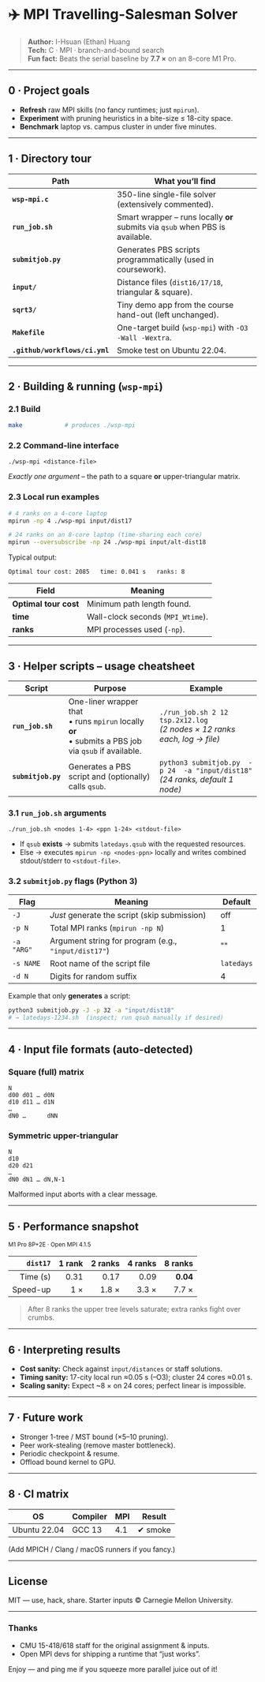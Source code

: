 
# ✈️ MPI Travelling-Salesman Solver

> **Author:** I-Hsuan (Ethan) Huang  
> **Tech:** C · MPI · branch-and-bound search  
> **Fun fact:** Beats the serial baseline by **7.7 ×** on an 8-core M1 Pro.

---

## 0 · Project goals

* **Refresh** raw MPI skills (no fancy runtimes; just `mpirun`).  
* **Experiment** with pruning heuristics in a bite-size ≤ 18-city space.  
* **Benchmark** laptop vs. campus cluster in under five minutes.

---

## 1 · Directory tour

| Path | What you’ll find |
|------|------------------|
| **`wsp-mpi.c`** | 350-line single-file solver (extensively commented). |
| **`run_job.sh`** | Smart wrapper – runs locally **or** submits via `qsub` when PBS is available. |
| **`submitjob.py`** | Generates PBS scripts programmatically (used in coursework). |
| **`input/`** | Distance files (`dist16/17/18`, triangular & square). |
| **`sqrt3/`** | Tiny demo app from the course hand-out (left unchanged). |
| **`Makefile`** | One-target build (`wsp-mpi`) with `-O3 -Wall -Wextra`. |
| **`.github/workflows/ci.yml`** | Smoke test on Ubuntu 22.04. |

---

## 2 · Building & running (`wsp-mpi`)

### 2.1 Build

```bash
make            # produces ./wsp-mpi
````

### 2.2 Command-line interface

```
./wsp-mpi <distance-file>
```

*Exactly one argument* – the path to a square **or** upper-triangular matrix.

### 2.3 Local run examples

```bash
# 4 ranks on a 4-core laptop
mpirun -np 4 ./wsp-mpi input/dist17

# 24 ranks on an 8-core laptop (time-sharing each core)
mpirun --oversubscribe -np 24 ./wsp-mpi input/alt-dist18
```

Typical output:

```
Optimal tour cost: 2085   time: 0.041 s   ranks: 8
```

| Field                 | Meaning                           |
| --------------------- | --------------------------------- |
| **Optimal tour cost** | Minimum path length found.        |
| **time**              | Wall-clock seconds (`MPI_Wtime`). |
| **ranks**             | MPI processes used (`-np`).       |

---

## 3 · Helper scripts – usage cheatsheet

| Script             | Purpose                                                                                                    | Example                                                                          |
| ------------------ | ---------------------------------------------------------------------------------------------------------- | -------------------------------------------------------------------------------- |
| **`run_job.sh`**   | One-liner wrapper that <br>• runs `mpirun` locally **or** <br>• submits a PBS job via `qsub` if available. | `./run_job.sh 2 12 tsp.2x12.log` <br>*(2 nodes × 12 ranks each, log → file)*     |
| **`submitjob.py`** | Generates a PBS script and (optionally) calls `qsub`.                                                      | `python3 submitjob.py  -p 24  -a "input/dist18"`<br>*(24 ranks, default 1 node)* |

### 3.1 `run_job.sh` arguments

```
./run_job.sh <nodes 1-4> <ppn 1-24> <stdout-file>
```

* If `qsub` **exists** → submits `latedays.qsub` with the requested resources.
* Else → executes `mpirun -np <nodes·ppn>` locally and writes combined stdout/stderr to `<stdout-file>`.

### 3.2 `submitjob.py` flags (Python 3)

| Flag       | Meaning                                              | Default    |
| ---------- | ---------------------------------------------------- | ---------- |
| `-J`       | *Just* generate the script (skip submission)         | off        |
| `-p N`     | Total MPI ranks (`mpirun -np N`)                     | 1          |
| `-a "ARG"` | Argument string for program (e.g., `"input/dist17"`) | ""         |
| `-s NAME`  | Root name of the script file                         | `latedays` |
| `-d N`     | Digits for random suffix                             | 4          |

Example that only **generates** a script:

```bash
python3 submitjob.py -J -p 32 -a "input/dist18"
# → latedays-1234.sh  (inspect; run qsub manually if desired)
```

---

## 4 · Input file formats (auto-detected)

### Square (full) matrix

```
N
d00 d01 … d0N
d10 d11 … d1N
…
dN0 …      dNN
```

### Symmetric upper-triangular

```
N
d10
d20 d21
…
dN0 dN1 … dN,N-1
```

Malformed input aborts with a clear message.

---

## 5 · Performance snapshot

<sub>M1 Pro 8P+2E · Open MPI 4.1.5</sub>

| `dist17` | 1 rank | 2 ranks | 4 ranks |  8 ranks |
| -------: | -----: | ------: | ------: | -------: |
| Time (s) |   0.31 |    0.17 |    0.09 | **0.04** |
| Speed-up |    1 × |   1.8 × |   3.3 × |    7.7 × |

> After 8 ranks the upper tree levels saturate; extra ranks fight over crumbs.

---

## 6 · Interpreting results

* **Cost sanity:** Check against `input/distances` or staff solutions.
* **Timing sanity:** 17-city local run ≈0.05 s (–O3); cluster 24 cores ≈0.01 s.
* **Scaling sanity:** Expect \~8 × on 24 cores; perfect linear is impossible.

---

## 7 · Future work

* Stronger 1-tree / MST bound (×5–10 pruning).
* Peer work-stealing (remove master bottleneck).
* Periodic checkpoint & resume.
* Offload bound kernel to GPU.

---

## 8 · CI matrix

| OS           | Compiler | MPI | Result  |
| ------------ | -------- | --- | ------- |
| Ubuntu 22.04 | GCC 13   | 4.1 | ✔ smoke |

(Add MPICH / Clang / macOS runners if you fancy.)

---

## License

MIT — use, hack, share.
Starter inputs © Carnegie Mellon University.

---

### Thanks

* CMU 15-418/618 staff for the original assignment & inputs.
* Open MPI devs for shipping a runtime that “just works”.

Enjoy — and ping me if you squeeze more parallel juice out of it!
